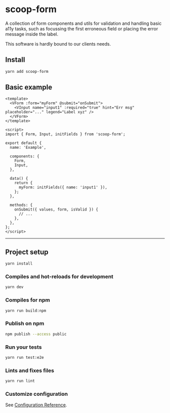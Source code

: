 # scoop-form

A collection of form components and utils for validation and handling basic a11y tasks, such as focussing the first erroneous field or placing the error message inside the label.

This software is hardly bound to our clients needs.

## Install

```bash
yarn add scoop-form
```

## Basic example

```vue
<template>
  <VForm :form="myForm" @submit="onSubmit">
    <VInput name="input1" :required="true" hint="Err msg" placeholder="..." legend="Label xyz" />
  </VForm>
</template>

<script>
import { Form, Input, initFields } from 'scoop-form';

export default {
  name: 'Example',

  components: {
    Form,
    Input,
  },

  data() {
    return {
      myForm: initFields({ name: 'input1' }),
    };
  },

  methods: {
    onSubmit({ values, form, isValid }) {
      // ...
    },
  },
};
</script>
```

---

## Project setup

```bash
yarn install
```

### Compiles and hot-reloads for development

```bash
yarn dev
```

### Compiles for npm

```bash
yarn run build:npm
```

### Publish on npm

```bash
npm publish --access public
```

### Run your tests

```bash
yarn run test:e2e
```

### Lints and fixes files

```bash
yarn run lint
```

### Customize configuration

See [Configuration Reference](https://cli.vuejs.org/config/).
